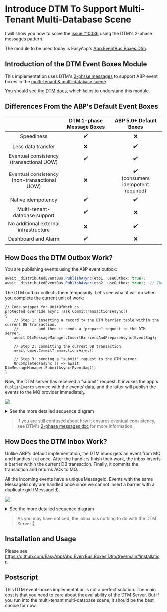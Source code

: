 # Introduce DTM To Support Multi-Tenant Multi-Database Scene

I will show you how to solve the [issue #10036](https://github.com/abpframework/abp/issues/10036) using the DTM's 2-phase messages pattern.

The module to be used today is EasyAbp's [Abp.EventBus.Boxes.Dtm](https://github.com/EasyAbp/Abp.EventBus.Boxes.Dtm).

## Introduction of the DTM Event Boxes Module

This implementation uses DTM's [2-phase messages](https://en.dtm.pub/practice/msg.html) to support ABP event boxes in the [multi-tenant & multi-database scene](https://github.com/abpframework/abp/issues/10036).

You should see the [DTM docs](https://en.dtm.pub/guide/start.html), which helps to understand this module.

## Differences From the ABP's Default Event Boxes

|                                                 | DTM 2-phase Message Boxes | ABP 5.0+ Default Boxes                                |
| :---------------------------------------------: | :-----------------------: | :---------------------------------------------------: |
| Speediness                                      | :heavy_check_mark:        | :x:                                                   |
| Less data transfer                              | :x:                       | :heavy_check_mark:                                    |
| Eventual consistency<br>(transactional UOW)     | :heavy_check_mark:        | :heavy_check_mark:                                    |
| Eventual consistency<br>(non-transactional UOW) | :x:                       | :heavy_check_mark:<br>(consumers idempotent required) |
| Native idempotency                              | :heavy_check_mark:        | :heavy_check_mark:                                    |
| Multi-tenant-database support                   | :heavy_check_mark:        | :x:                                                   |
| No additional external infrastructure           | :x:                       | :heavy_check_mark:                                    |
| Dashboard and Alarm                             | :heavy_check_mark:        | :x:                                                   |

## How Does the DTM Outbox Work?

You are publishing events using the ABP event outbox:
```csharp
await _distributedEventBus.PublishAsync(eto1, useOutbox: true);
await _distributedEventBus.PublishAsync(eto2, useOutbox: true);  // The useOutbox is true by default.
```
The DTM outbox collects them temporarily. Let's see what it will do when you complete the current unit of work:
```CSharp
// Code snippet for UnitOfWork.cs
protected override async Task CommitTransactionsAsync()
{
    // Step 1: inserting a record to the DTM barrier table within the current DB transaction,
    //         and then it sends a "prepare" request to the DTM server.
    await DtmMessageManager.InsertBarriersAndPrepareAsync(EventBag);

    // Step 2: committing the current DB transaction.
    await base.CommitTransactionsAsync();

    // Step 3: sending a "submit" request to the DTM server.
    OnCompleted(async () => await DtmMessageManager.SubmitAsync(EventBag));
}
```
Now, the DTM server has received a "submit" request. It invokes the app's `PublishEvents` service with the events' data, and the latter will publish the events to the MQ provider immediately.

[![](https://mermaid.ink/img/pako:eNqFk89uwjAMxl_FyhleoIdJaOzAAW2I7daL27gQLX-6ONmGEO--tCmjQLX11MQ_f_ni2EdRO0miEEwfkWxNS4U7j6a0kL6ggiZYvq7hOYbKfeddjMHZaCryef3G5OcPD4u2LeBROyZAC4o5Uo6nQAovMWCFTInZo91RJoADhmvu97QCFlLCqsPeWpkwmYSHjW2XloUk0CfZwFnkkn515somkwGwj1fovTq7v05Iiy35T_JFH2g9tejpQubg_MbnCJUTqn1l7pm7ujhjVICwJwgeLWMdlLOD3kDNfwudYY51TSRvJEfWprk_L82xSin_3XkFX0praJRVvO9NZ7_37zCuQNaesp2orpGK_L5Q9400YXtwM2i-xEp35-cWANf0TjrOEDPurlprvbkkdNiQpIwhqVI_6UOm15v5rf604XHlFv3tQTpLE2bH5Br9OyBnTeYmajEThrxBJdMkHrv0UiSDhkpRpF9JDUYdSlHaU0JjPwxPUgXnRdGgZpqJbii3B1uLIvhIZ2iY5oE6_QBrrEwD)](https://mermaid-js.github.io/mermaid-live-editor/edit#pako:eNqFk89uwjAMxl_FyhleoIdJaOzAAW2I7daL27gQLX-6ONmGEO--tCmjQLX11MQ_f_ni2EdRO0miEEwfkWxNS4U7j6a0kL6ggiZYvq7hOYbKfeddjMHZaCryef3G5OcPD4u2LeBROyZAC4o5Uo6nQAovMWCFTInZo91RJoADhmvu97QCFlLCqsPeWpkwmYSHjW2XloUk0CfZwFnkkn515somkwGwj1fovTq7v05Iiy35T_JFH2g9tejpQubg_MbnCJUTqn1l7pm7ujhjVICwJwgeLWMdlLOD3kDNfwudYY51TSRvJEfWprk_L82xSin_3XkFX0praJRVvO9NZ7_37zCuQNaesp2orpGK_L5Q9400YXtwM2i-xEp35-cWANf0TjrOEDPurlprvbkkdNiQpIwhqVI_6UOm15v5rf604XHlFv3tQTpLE2bH5Br9OyBnTeYmajEThrxBJdMkHrv0UiSDhkpRpF9JDUYdSlHaU0JjPwxPUgXnRdGgZpqJbii3B1uLIvhIZ2iY5oE6_QBrrEwD)

<details>
<summary>See the more detailed sequence diagram</summary>

[![](https://mermaid.ink/img/pako:eNqtVclu20AM_RVCpwSwfY9QOHDrtDVQow2SIBdfKA1tDzKLOktcI8i_l6Ml8gqkQX2yxEfy8T3O6CUrraAszzz9jmRKmkpcOdQLA_wLMiiC6f0cfsZQ2D8whMc1BpBLCGsOfIbg0Hgsg7QGSqu1DEGaFUgPXtnNdVMGY7Am6oJc8_zgyQ3H40lV5fBFWU-AhlN8pCbOAQ5PMWCBnhizRrOiBgE-YNjHvdHLYSIEzBLsoRIME1y4fXGX0ppCAuiZTPBNkT59r-fMMMkAWMcLdE527PcT-OGO3DO5vA5Ujip01COb4PCA5w5UnKhaK3OMOdKlFry2YseHo977LB-RU5bW8WjKslVBahqNRieyahbfaTsApgBbG2FNjq5hBhs03NaCPCHSp8KNLzYyrGteHjXBt9kU0NfPi2xXpQxcWjsfwLMhl-22qLDDI63SEn3o1D-lw5tXLYV6vL5En9ilDLvp2kwfy5JIdDp3PQ6UOw8-qnu_cywumHwFV5ft-YCvk9mPm2mSSfA6s4oiVkqWvJ6wkmIAzirFO1pg-bTT4ZydM5aORnCfjqUm7nq4Do2AkkumliyMD1IptsCW5D0f1hHM0T0lg1Lnvi0pPpg8zSkH_mngM-r-Vwc_JOp5jxvBPiJ_onDowKmNOTpov2KhpF-3dxPY9oplnGafcEWH6s1v-6QEbROl1iQkD662fcb8dnjY5307P2kmENbQO9ToFqmu7f0yqnaVDHfJBpkmp1EK_ty8pMAiY96ar4Gc_wpaYlRhkS3MK0NjfYHfCBmsy_Il8jIOsvQhuduaMsuDi9SB2k9Wi3r9C14gN5U)](https://mermaid-js.github.io/mermaid-live-editor/edit#pako:eNqtVclu20AM_RVCpwSwfY9QOHDrtDVQow2SIBdfKA1tDzKLOktcI8i_l6Ml8gqkQX2yxEfy8T3O6CUrraAszzz9jmRKmkpcOdQLA_wLMiiC6f0cfsZQ2D8whMc1BpBLCGsOfIbg0Hgsg7QGSqu1DEGaFUgPXtnNdVMGY7Am6oJc8_zgyQ3H40lV5fBFWU-AhlN8pCbOAQ5PMWCBnhizRrOiBgE-YNjHvdHLYSIEzBLsoRIME1y4fXGX0ppCAuiZTPBNkT59r-fMMMkAWMcLdE527PcT-OGO3DO5vA5Ujip01COb4PCA5w5UnKhaK3OMOdKlFry2YseHo977LB-RU5bW8WjKslVBahqNRieyahbfaTsApgBbG2FNjq5hBhs03NaCPCHSp8KNLzYyrGteHjXBt9kU0NfPi2xXpQxcWjsfwLMhl-22qLDDI63SEn3o1D-lw5tXLYV6vL5En9ilDLvp2kwfy5JIdDp3PQ6UOw8-qnu_cywumHwFV5ft-YCvk9mPm2mSSfA6s4oiVkqWvJ6wkmIAzirFO1pg-bTT4ZydM5aORnCfjqUm7nq4Do2AkkumliyMD1IptsCW5D0f1hHM0T0lg1Lnvi0pPpg8zSkH_mngM-r-Vwc_JOp5jxvBPiJ_onDowKmNOTpov2KhpF-3dxPY9oplnGafcEWH6s1v-6QEbROl1iQkD662fcb8dnjY5307P2kmENbQO9ToFqmu7f0yqnaVDHfJBpkmp1EK_ty8pMAiY96ar4Gc_wpaYlRhkS3MK0NjfYHfCBmsy_Il8jIOsvQhuduaMsuDi9SB2k9Wi3r9C14gN5U)

[![](https://mermaid.ink/img/pako:eNp1VMtu2zAQ_JUFTy1g6wOEwoFbp62ABjk4QS66rMW1TUQkVXKV1Ajy711Sit_RSdTODmdnSL2pxmtSpYr0tyfX0MLgJqCtHcjDhluCxcMd3Pe88v9gCk9bZDBr4K0UvgMHdBEbNt5B4601zKRhjaYlfTOQYM_e9XZFYVg_RgrT2WzedSX8aH0kQAcmxp6GuhSkvEDGFUYSzBbdhgYEREY-xe3FlTDXGqoEe-w0Jh3oxg_L1DYQaaAXchwHkkP7yZ6VE5EMmOsrDMF8qD9tkMWSwguFMhe6QB0GOiCH4vRM5xFUX2HNzlxiLnzJducgjlIY-UbUdG_0AP45r_7cLiYQfCsByWTN84FcsCmbEu47CpgjHYK8mOd08icU5rUPYlfr3UZOjaWiKK50ZSm_aTcBGQt2voctBbqBCl7RySgezBXjv63C7Mur4W2eNaIl-FUtAGNe1-rYeQUhHeTIECXkr9ed26c7bpDFH4R-YuHYFfumIdLHqZz5cR34qX2VSKUCHtLFsiRBnkcqR38MIjkhUiObtpWRfUMxGrcp4A7DczIk5ZpCVRNlKVg0Wq72WxJQK2G1YlApr5rW2Ldcq9q9C7TP1-VWG_ZBlWtsI01UurbLnWtUyaGnD9D4exhR7_8BefBo_w)](https://mermaid-js.github.io/mermaid-live-editor/edit#pako:eNp1VMtu2zAQ_JUFTy1g6wOEwoFbp62ABjk4QS66rMW1TUQkVXKV1Ajy711Sit_RSdTODmdnSL2pxmtSpYr0tyfX0MLgJqCtHcjDhluCxcMd3Pe88v9gCk9bZDBr4K0UvgMHdBEbNt5B4601zKRhjaYlfTOQYM_e9XZFYVg_RgrT2WzedSX8aH0kQAcmxp6GuhSkvEDGFUYSzBbdhgYEREY-xe3FlTDXGqoEe-w0Jh3oxg_L1DYQaaAXchwHkkP7yZ6VE5EMmOsrDMF8qD9tkMWSwguFMhe6QB0GOiCH4vRM5xFUX2HNzlxiLnzJducgjlIY-UbUdG_0AP45r_7cLiYQfCsByWTN84FcsCmbEu47CpgjHYK8mOd08icU5rUPYlfr3UZOjaWiKK50ZSm_aTcBGQt2voctBbqBCl7RySgezBXjv63C7Mur4W2eNaIl-FUtAGNe1-rYeQUhHeTIECXkr9ed26c7bpDFH4R-YuHYFfumIdLHqZz5cR34qX2VSKUCHtLFsiRBnkcqR38MIjkhUiObtpWRfUMxGrcp4A7DczIk5ZpCVRNlKVg0Wq72WxJQK2G1YlApr5rW2Ldcq9q9C7TP1-VWG_ZBlWtsI01UurbLnWtUyaGnD9D4exhR7_8BefBo_w)
   
</details>

> If you are still confused about how it ensures eventual consistency, see DTM's [2-phase messages doc](https://en.dtm.pub/practice/msg.html) for more information.

## How Does the DTM Inbox Work?

Unlike ABP's default implementation, the DTM inbox gets an event from MQ and handles it at once. After the handlers finish their work, the inbox inserts a barrier within the current DB transaction. Finally, it commits the transaction and returns ACK to MQ.

All the incoming events have a unique MessageId. Events with the same MessageId only are handled once since we cannot insert a barrier with a duplicate gid (MessageId).

[![](https://mermaid.ink/img/pako:eNp9UstuwjAQ_JWVz_ADUUtFAakI5YDaYy6beAmW4jW115QK8e91HgWh0vhke2dmZ0d7VpXTpDIV6DMSV7Q0WHu0BUM6YqQhWH7ksObSnfpPjOI42pJ8_86309nsislgSY05kgdkoCOxPJV-9mVkDwiRTeoCOYWANa11L3DltjooWGKgDFYnEyRxSvTeJLlOojYanm_8l0FgIE3vjbwOTHYCOxf5Qbv54XAzLHvqHfe4VLsz9IasUxpXVBpQQ8AjQbVHrin8NdPJL_pqB9U36Xuvg3iIVUWkaTSZNQfybTRteSye0XQe2HrcbuGsNdLNLR45YCXG8bh2T_l3moTOtxnMFxs1UZa8RaPTDp5bXKFSJ0uFytJV0w5jI4Uq-JKg8aBRaKWNOK-yHTaBJqrdx_dvrlQmPtIvaNjjAXX5AUn_9To)](https://mermaid-js.github.io/mermaid-live-editor/edit#pako:eNp9UstuwjAQ_JWVz_ADUUtFAakI5YDaYy6beAmW4jW115QK8e91HgWh0vhke2dmZ0d7VpXTpDIV6DMSV7Q0WHu0BUM6YqQhWH7ksObSnfpPjOI42pJ8_86309nsislgSY05kgdkoCOxPJV-9mVkDwiRTeoCOYWANa11L3DltjooWGKgDFYnEyRxSvTeJLlOojYanm_8l0FgIE3vjbwOTHYCOxf5Qbv54XAzLHvqHfe4VLsz9IasUxpXVBpQQ8AjQbVHrin8NdPJL_pqB9U36Xuvg3iIVUWkaTSZNQfybTRteSye0XQe2HrcbuGsNdLNLR45YCXG8bh2T_l3moTOtxnMFxs1UZa8RaPTDp5bXKFSJ0uFytJV0w5jI4Uq-JKg8aBRaKWNOK-yHTaBJqrdx_dvrlQmPtIvaNjjAXX5AUn_9To)


<details>
<summary>See the more detailed sequence diagram</summary>

[![](https://mermaid.ink/img/pako:eNqNlMFO6zAQRX_F8hp-IOIVQcsTFSoSgmU2E3uaWjjjYo9LEeLfceKQtFBaskriM3du5tp5l8pplIUM-BKRFM4M1B6akkS62LBFMXtaiDlVbptfQmRHsanQ5-fFw_lkMjCFmKE1G_QCSOAGiS8qP3k1vBIgIpnURSwwBKhxrrPAUNvqAEMFAQtxszWBU00F3psk10nURot_Y_1l78hyxsNAfwMz1zXrG5zvm77u65Yu0i49WEv44qEQV9O7vIpf2AlBcrwruvutV-v1OC1eYR5X5tLa3jRugXSKYqDSdLUIsEGhVkA1hp9mOvlpXu1QPUrve-3FQ1QKUePRWOYU0Le5tMvHshmjmWFQ3lSGasG45ZNZ_Adjs6SOa2sUMLbih1LZdeadtcmReu6mxB4ogGLj6GTDp5HtVFB3Oke2wf2f98GBAA7bn7qmMXzY-2_aueTX3MY9K89kg74Bo9NRf2-5UqZODZaySLcalxAtl7Kkj4TGtU4zv9GGnZfFEmzAM9ke-8c3UrJgH_EL6n8XPfXxCdjtY4c)](https://mermaid-js.github.io/mermaid-live-editor/edit#pako:eNqNlMFO6zAQRX_F8hp-IOIVQcsTFSoSgmU2E3uaWjjjYo9LEeLfceKQtFBaskriM3du5tp5l8pplIUM-BKRFM4M1B6akkS62LBFMXtaiDlVbptfQmRHsanQ5-fFw_lkMjCFmKE1G_QCSOAGiS8qP3k1vBIgIpnURSwwBKhxrrPAUNvqAEMFAQtxszWBU00F3psk10nURot_Y_1l78hyxsNAfwMz1zXrG5zvm77u65Yu0i49WEv44qEQV9O7vIpf2AlBcrwruvutV-v1OC1eYR5X5tLa3jRugXSKYqDSdLUIsEGhVkA1hp9mOvlpXu1QPUrve-3FQ1QKUePRWOYU0Le5tMvHshmjmWFQ3lSGasG45ZNZ_Adjs6SOa2sUMLbih1LZdeadtcmReu6mxB4ogGLj6GTDp5HtVFB3Oke2wf2f98GBAA7bn7qmMXzY-2_aueTX3MY9K89kg74Bo9NRf2-5UqZODZaySLcalxAtl7Kkj4TGtU4zv9GGnZfFEmzAM9ke-8c3UrJgH_EL6n8XPfXxCdjtY4c)

</details>

> As you may have noticed, the inbox has nothing to do with the DTM Server.🤭

## Installation and Usage

Please see https://github.com/EasyAbp/Abp.EventBus.Boxes.Dtm/tree/main#installation.

## Postscript

This DTM event-boxes implementation is not a perfect solution. The main cost is that you need to care about the availability of the DTM Server. But if you run into the multi-tenant multi-database scene, it should be the best choice for now.